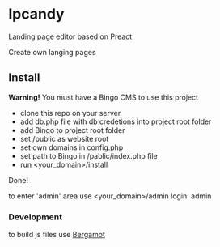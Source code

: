 # lpcandy
Landing page editor based on Preact

Create own langing pages

## Install
**Warning!** You must have a Bingo CMS to use this project

- clone this repo on your server
- add db.php file with db credetions into project root folder
- add Bingo to project root folder
- set /public as website root
- set own domains in config.php
- set path to Bingo in /pablic/index.php file
- run <your_domain>/install

Done!

to enter 'admin' area use <your_domain>/admin
login: admin

### Development
to build js files use [Bergamot](https://github.com/boomyjee/bergamot)
